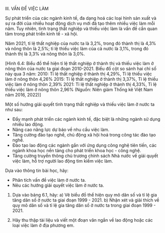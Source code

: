 III. VẤN ĐỀ VIỆC LÀM

Sự phát triển của các ngành kinh tế, đa dạng hoá các loại hình sản xuất và sự ra đời của nhiều hoạt động dịch vụ mới đã tạo thêm nhiều việc làm mỗi năm. Tuy nhiên, tình trạng thất nghiệp và thiếu việc làm là vấn đề cần quan tâm trong phát triển kinh tế - xã hội.

Năm 2021, tỉ lệ thất nghiệp của nước ta là 3,2%, trong đó thành thị là 4,3% và nông thôn là 2,5%; tỉ lệ thiếu việc làm của cả nước là 3,1%, trong đó thành thị là 3,3% và nông thôn là 3,0%.

[Hình 6.4: Biểu đồ thể hiện tỉ lệ thất nghiệp ở thành thị và thiếu việc làm ở nông thôn của nước ta giai đoạn 2010-2021. Biểu đồ cột so sánh hai chỉ số này qua 3 năm:
2010: Tỉ lệ thất nghiệp ở thành thị 4,29%, Tỉ lệ thiếu việc làm ở nông thôn 4,26%
2015: Tỉ lệ thất nghiệp ở thành thị 3,37%, Tỉ lệ thiếu việc làm ở nông thôn 2,39%
2021: Tỉ lệ thất nghiệp ở thành thị 4,33%, Tỉ lệ thiếu việc làm ở nông thôn 2,96%
(Nguồn: Niên giám Thống kê Việt Nam năm 2016, 2022)]

Một số hướng giải quyết tình trạng thất nghiệp và thiếu việc làm ở nước ta như sau:
- Đẩy mạnh phát triển các ngành kinh tế, đặc biệt là những ngành sử dụng nhiều lao động.
- Nâng cao năng lực dự báo về nhu cầu việc làm.
- Tăng cường đào tạo nghề, chủ động xã hội hoá trong công tác đào tạo nghề.
- Đào tạo lao động các ngành gắn với ứng dụng công nghệ tiên tiến, các ngành khoa học nền tảng cho phát triển khoa học - công nghệ.
- Tăng cường truyền thông chủ trương chính sách Nhà nước về giải quyết việc làm, hỗ trợ người lao động tìm kiếm việc làm.

Dựa vào thông tin bài học, hãy:
- Phân tích vấn đề việc làm ở nước ta.
- Nêu các hướng giải quyết việc làm ở nước ta.

1. Dựa vào bảng 6.1, hãy:
a) Vẽ biểu đồ thể hiện quy mô dân số và tỉ lệ gia tăng dân số ở nước ta giai đoạn 1999 - 2021.
b) Nhận xét và giải thích về quy mô dân số và tỉ lệ gia tăng dân số ở nước ta trong giai đoạn 1999 - 2021.

2. Hãy thu thập tài liệu và viết một đoạn văn ngắn về lao động hoặc các loại việc làm ở địa phương em.